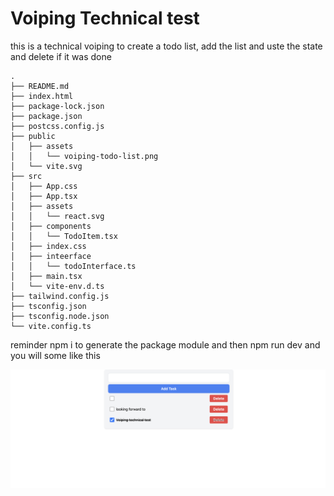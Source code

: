 # Voiping Technical test

this is a technical voiping to create a todo list, add the list and uste the state and delete if it was done

```
.
├── README.md
├── index.html
├── package-lock.json
├── package.json
├── postcss.config.js
├── public
│   ├── assets
│   │   └── voiping-todo-list.png
│   └── vite.svg
├── src
│   ├── App.css
│   ├── App.tsx
│   ├── assets
│   │   └── react.svg
│   ├── components
│   │   └── TodoItem.tsx
│   ├── index.css
│   ├── inteerface
│   │   └── todoInterface.ts
│   ├── main.tsx
│   └── vite-env.d.ts
├── tailwind.config.js
├── tsconfig.json
├── tsconfig.node.json
└── vite.config.ts

```

reminder npm i to generate the package module and then npm run dev and you will some like this 

![Homepage Screenshot](/public/assets/voiping-todo-list.png)